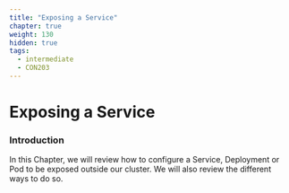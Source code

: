 ```yaml
---
title: "Exposing a Service"
chapter: true
weight: 130
hidden: true
tags:
  - intermediate
  - CON203
---
```


# Exposing a Service
### Introduction

In this Chapter, we will review how to configure a Service, Deployment or Pod to be exposed outside our cluster. We will also review the different ways to do so.
